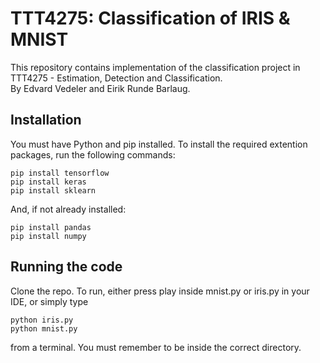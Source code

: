 # TTT4275: Classification of IRIS & MNIST
This repository contains implementation of the classification project in TTT4275 - Estimation, Detection and Classification.<br />
By Edvard Vedeler and Eirik Runde Barlaug.

## Installation
You must have Python and pip installed. To install the required extention packages, run the following commands:
```
pip install tensorflow
pip install keras
pip install sklearn
```
And, if not already installed:
```
pip install pandas
pip install numpy
```

## Running the code
Clone the repo. To run, either press play inside mnist.py or iris.py in your IDE, or simply type
```
python iris.py
python mnist.py
```
from a terminal. You must remember to be inside the correct directory. 
